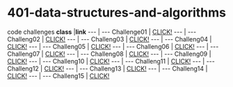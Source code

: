 # 401-data-structures-and-algorithms
code challenges
**class** |**link**
--- | --- 
Challenge01 | [CLICK!](https://github.com/alaaalmasri12/401-data-structures-and-algorithms/tree/array-reverse/challenges/arrayReverse)
--- | ---
Challeng02 | [CLICK!](https://alaaalmasri12.github.io/reading-notes-301/class-02)
--- | --- 
Challeng03 | [CLICK!](https://alaaalmasri12.github.io/reading-notes-301/class-03)
--- | --- 
Challeng04 | [CLICK!](https://alaaalmasri12.github.io/reading-notes-301/class-04)
--- | --- 
Challeng05 | [CLICK!](https://alaaalmasri12.github.io/reading-notes-301/class-05)
--- | --- 
Challeng06 | [CLICK!](https://alaaalmasri12.github.io/reading-notes-301/class-06)
--- | --- 
Challeng07 | [CLICK!](https://alaaalmasri12.github.io/reading-notes-301/class-07)
--- | --- 
Challeng08 | [CLICK!](https://alaaalmasri12.github.io/reading-notes-301/class-08)
--- | --- 
Challeng09 | [CLICK!](https://alaaalmasri12.github.io/reading-notes-301/class-09)
--- | --- 
Challeng10 | [CLICK!](https://alaaalmasri12.github.io/reading-notes-301/class-10)
--- | --- 
Challeng11 | [CLICK!](https://alaaalmasri12.github.io/reading-notes-301/class-11)
--- | --- 
Challeng12 | [CLICK!](https://alaaalmasri12.github.io/reading-notes-301/class-12)
--- | --- 
Challeng13 | [CLICK!](https://alaaalmasri12.github.io/reading-notes-301/class-13)
--- | --- 
Challeng14 | [CLICK!](https://alaaalmasri12.github.io/reading-notes-301/class-14)
--- | --- 
Challeng15 | [CLICK!](https://alaaalmasri12.github.io/reading-notes-301/class-15)





